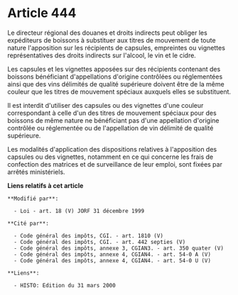 # Article 444

Le directeur régional des douanes et droits indirects peut obliger les expéditeurs de boissons à substituer aux titres de
mouvement de toute nature l'apposition sur les récipients de capsules, empreintes ou vignettes représentatives des droits
indirects sur l'alcool, le vin et le cidre.

Les capsules et les vignettes apposées sur des récipients contenant des boissons bénéficiant d'appellations d'origine
contrôlées ou réglementées ainsi que des vins délimités de qualité supérieure doivent être de la même couleur que les titres
de mouvement spéciaux auxquels elles se substituent.

Il est interdit d'utiliser des capsules ou des vignettes d'une couleur correspondant à celle d'un des titres de mouvement
spéciaux pour des boissons de même nature ne bénéficiant pas d'une appellation d'origine contrôlée ou réglementée ou de
l'appellation de vin délimité de qualité supérieure.

Les modalités d'application des dispositions relatives à l'apposition des capsules ou des vignettes, notamment en ce qui
concerne les frais de confection des matrices et de surveillance de leur emploi, sont fixées par arrêtés ministériels.

**Liens relatifs à cet article**

	**Modifié par**:

	  - Loi - art. 18 (V) JORF 31 décembre 1999

	**Cité par**:

	  - Code général des impôts, CGI. - art. 1810 (V)
	  - Code général des impôts, CGI. - art. 442 septies (V)
	  - Code général des impôts, annexe 3, CGIAN3. - art. 350 quater (V)
	  - Code général des impôts, annexe 4, CGIAN4. - art. 54-0 A (V)
	  - Code général des impôts, annexe 4, CGIAN4. - art. 54-0 U (V)

	**Liens**:

	  - HISTO: Edition du 31 mars 2000
